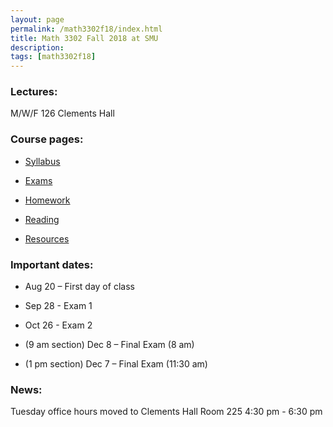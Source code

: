```yaml
---
layout: page
permalink: /math3302f18/index.html
title: Math 3302 Fall 2018 at SMU
description: 
tags: [math3302f18]
---
```



### Lectures: 

M/W/F 126 Clements Hall


### Course pages:

* <a href="/assets/math3302_syll.pdf">Syllabus</a>

* <a href="/math3302f18/exams/index.html">Exams</a>

* <a href="/math3302f18/homework/index.html">Homework</a>

* <a href="/math3302f18/reading/index.html">Reading</a>

* <a href="/math3302f18/resources/index.html">Resources</a>

### Important dates:

* Aug 20 – First day of class

* Sep 28 - Exam 1 

* Oct 26 - Exam 2 

* (9 am section) Dec 8 – Final Exam (8 am)

* (1 pm section) Dec 7 – Final Exam (11:30 am)

### News:

Tuesday office hours moved to Clements Hall Room 225 4:30 pm - 6:30 pm






